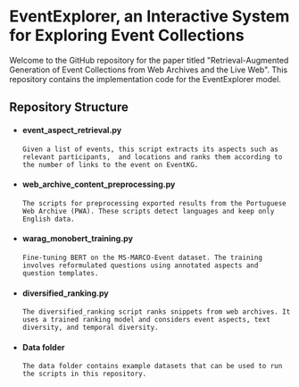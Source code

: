 #  EventExplorer, an Interactive System for Exploring Event Collections

Welcome to the GitHub repository for the paper titled "Retrieval-Augmented Generation of Event Collections from
Web Archives and the Live Web". This repository contains the implementation code for the EventExplorer model. 

## Repository Structure

* #### event_aspect_retrieval.py

      Given a list of events, this script extracts its aspects such as relevant participants,  and locations and ranks them according to the number of links to the event on EventKG.

* #### web_archive_content_preprocessing.py

      The scripts for preprocessing exported results from the Portuguese Web Archive (PWA). These scripts detect languages and keep only English data.

* #### warag_monobert_training.py

      Fine-tuning BERT on the MS-MARCO-Event dataset. The training involves reformulated questions using annotated aspects and question templates.

* #### diversified_ranking.py

      The diversified_ranking script ranks snippets from web archives. It uses a trained ranking model and considers event aspects, text diversity, and temporal diversity. 

* #### Data folder

      The data folder contains example datasets that can be used to run the scripts in this repository.
